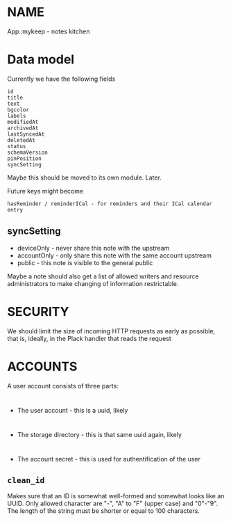 # NAME

App::mykeep - notes kitchen

# Data model

Currently we have the following fields

    id
    title
    text
    bgcolor
    labels
    modifiedAt
    archivedAt
    lastSyncedAt
    deletedAt
    status
    schemaVersion
    pinPosition
    syncSetting

Maybe this should be moved to its own module. Later.

Future keys might become

    hasReminder / reminderICal - for reminders and their ICal calendar entry

## syncSetting

- deviceOnly - never share this note with the upstream
- accountOnly - only share this note with the same account upstream
- public - this note is visible to the general public

Maybe a note should also get a list of allowed writers and resource
administrators to make changing of information restrictable.

# SECURITY

We should limit the size of incoming HTTP requests as early as possible, that
is, ideally, in the Plack handler that reads the request

# ACCOUNTS

A user account consists of three parts:

- #

    The user account - this is a uuid, likely

- #

    The storage directory - this is that same uuid again, likely

- #

    The account secret - this is used for authentification of the user

## `clean_id`

Makes sure that an ID is somewhat well-formed and somewhat looks like an UUID.
Only allowed character are "-", "A" to "F" (upper case) and "0"-"9".
The length of the string must be shorter or equal to 100 characters.
